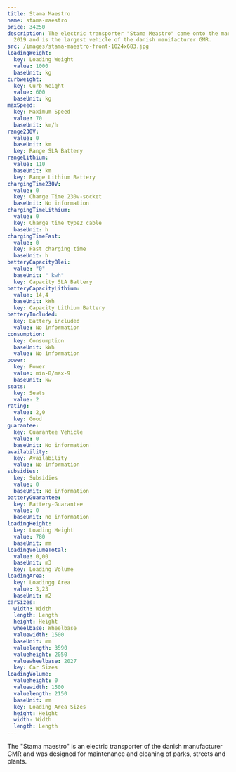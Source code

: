 ```yaml
---
title: Stama Maestro
name: stama-maestro
price: 34250
description: The electric transporter "Stama Meastro" came onto the market in
  2019 and is the largest vehicle of the danish manifacturer GMR.
src: /images/stama-maestro-front-1024x683.jpg
loadingWeight:
  key: Loading Weight
  value: 1000
  baseUnit: kg
curbweight:
  key: Curb Weight
  value: 600
  baseUnit: kg
maxSpeed:
  key: Maximum Speed
  value: 70
  baseUnit: km/h
range230V:
  value: 0
  baseUnit: km
  key: Range SLA Battery
rangeLithium:
  value: 110
  baseUnit: km
  key: Range Lithium Battery
chargingTime230V:
  value: 0
  key: Charge Time 230v-socket
  baseUnit: No information
chargingTimeLithium:
  value: 0
  key: Charge time type2 cable
  baseUnit: h
chargingTimeFast:
  value: 0
  key: Fast charging time
  baseUnit: h
batteryCapacityBlei:
  value: "0"
  baseUnit: " kwh"
  key: Capacity SLA Battery
batteryCapacityLithium:
  value: 14,4
  baseUnit: kWh
  key: Capacity Lithium Battery
batteryIncluded:
  key: Battery included
  value: No information
consumption:
  key: Consumption
  baseUnit: kWh
  value: No information
power:
  key: Power
  value: min-8/max-9
  baseUnit: kw
seats:
  key: Seats
  value: 2
rating:
  value: 2,0
  key: Good
guarantee:
  key: Guarantee Vehicle
  value: 0
  baseUnit: No information
availability:
  key: Availability
  value: No information
subsidies:
  key: Subsidies
  value: 0
  baseUnit: No information
batteryGuarantee:
  key: Battery-Guarantee
  value: 0
  baseUnit: no information
loadingHeight:
  key: Loading Height
  value: 780
  baseUnit: mm
loadingVolumeTotal:
  value: 0,00
  baseUnit: m3
  key: Loading Volume
loadingArea:
  key: Loadingg Area
  value: 3,23
  baseUnit: m2
carSizes:
  width: Width
  length: Length
  height: Height
  wheelbase: Wheelbase
  valuewidth: 1500
  baseUnit: mm
  valuelength: 3590
  valueheight: 2050
  valuewheelbase: 2027
  key: Car Sizes
loadingVolume:
  valueheight: 0
  valuewidth: 1500
  valuelength: 2150
  baseUnit: mm
  key: Loading Area Sizes
  height: Height
  width: Width
  length: Length
---
```

The "Stama maestro" is an electric transporter of the danish manufacturer GMR and was designed for maintenance and cleaning of parks, streets and plants.